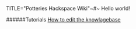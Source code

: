 TITLE="Potteries Hackspace Wiki"~#~ Hello world!

######Tutorials
[How to edit the knowlagebase](pages/tutorials/editing_knowlegebase.html)
